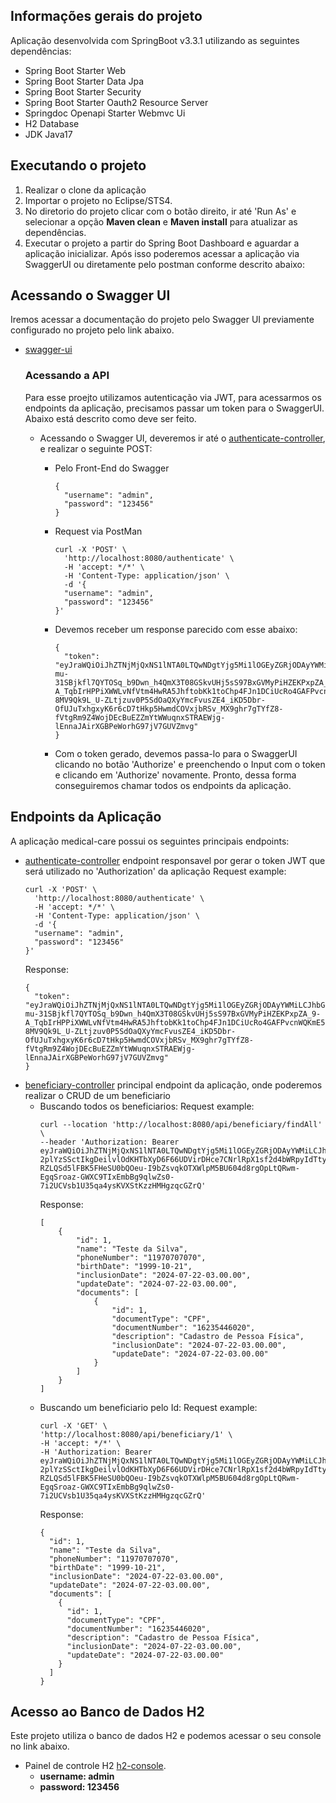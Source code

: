 ## Informações gerais do projeto

Aplicação desenvolvida com SpringBoot v3.3.1 utilizando as seguintes dependências:

- Spring Boot Starter Web
- Spring Boot Starter Data Jpa
- Spring Boot Starter Security
- Spring Boot Starter Oauth2 Resource Server
- Springdoc Openapi Starter Webmvc Ui
- H2 Database
- JDK Java17

## Executando o projeto

1. Realizar o clone da aplicação
2. Importar o projeto no Eclipse/STS4.
3. No diretorio do projeto clicar com o botão direito, ir até 'Run As' e selecionar a opção **Maven clean** e **Maven install** para atualizar as dependências.
4. Executar o projeto a partir do Spring Boot Dashboard e aguardar a aplicação inicializar. Após isso poderemos acessar a aplicação via SwaggerUI ou diretamente pelo postman conforme descrito abaixo:

## Acessando o Swagger UI

Iremos acessar a documentação do projeto pelo Swagger UI previamente configurado no projeto pelo link abaixo.

- [swagger-ui](http://localhost:8080/swagger-ui/index.html#/)

  ### Acessando a API
    Para esse proejto utilizamos autenticação via JWT, para acessarmos os endpoints da aplicação, precisamos passar um token para o SwaggerUI. Abaixo está descrito como deve ser feito.
    
    - Acessando o Swagger UI, deveremos ir até o [authenticate-controller](http://localhost:8080/swagger-ui/index.html#/authenticate-controller), e realizar o seguinte POST:
      - Pelo Front-End do Swagger
        ```
        {
          "username": "admin",
          "password": "123456"
        }
        ```
      - Request via PostMan
        ```
        curl -X 'POST' \
          'http://localhost:8080/authenticate' \
          -H 'accept: */*' \
          -H 'Content-Type: application/json' \
          -d '{
          "username": "admin",
          "password": "123456"
        }'
        ```

      - Devemos receber um response parecido com esse abaixo:
        ```
        {
          "token": "eyJraWQiOiJhZTNjMjQxNS1lNTA0LTQwNDgtYjg5Mi1lOGEyZGRjODAyYWMiLCJhbGciOiJSUzI1NiJ9.eyJpc3MiOiJzZWxmIiwic3ViIjoiYWRtaW4iLCJleHAiOjE3MjE2NjI1NzQsImlhdCI6MTcyMTY2MTM3NCwic2NvcGUiOiJST0xFX0FETUlOIFJPTEVfVVNFUiJ9.cYqSq2RhnnJz3-mu-31SBjkfl7QYTOSq_b9Dwn_h4QmX3T08GSkvUHj5sS97BxGVMyPiHZEKPxpZA_9-A_TqbIrHPPiXWWLvNfVtm4HwRA5JhftobKk1toChp4FJn1DCiUcRo4GAFPvcnWQKmE5rTlIzJsCC2Kw84rp_oYZoxPJWjR-8MV9Qk9L_U-ZLtjzuv0P5SdOaQXyYmcFvusZE4_iKD5Dbr-OfUJuTxhgxyK6r6cD7tHkp5HwmdCOVxjbRSv_MX9ghr7gTYfZ8-fVtgRm9Z4WojDEcBuEZZmYtWWuqnxSTRAEWjg-lEnnaJAirXGBPeWorhG97jV7GUVZmvg"
        }
        ```
        
      - Com o token gerado, devemos passa-lo para o SwaggerUI clicando no botão 'Authorize' e preenchendo o Input com o token e clicando em 'Authorize' novamente. Pronto, dessa forma conseguiremos chamar todos os endpoints da aplicação.
      
## Endpoints da Aplicação
A aplicação medical-care possui os seguintes principais endpoints:
  - [authenticate-controller](http://localhost:8080/swagger-ui/index.html#/authenticate-controller) endpoint responsavel por gerar o token JWT que será utilizado no 'Authorization' da aplicação
    Request example:
    ```
    curl -X 'POST' \
      'http://localhost:8080/authenticate' \
      -H 'accept: */*' \
      -H 'Content-Type: application/json' \
      -d '{
      "username": "admin",
      "password": "123456"
    }'
    ```
    Response:
    ```
    {
      "token": "eyJraWQiOiJhZTNjMjQxNS1lNTA0LTQwNDgtYjg5Mi1lOGEyZGRjODAyYWMiLCJhbGciOiJSUzI1NiJ9.eyJpc3MiOiJzZWxmIiwic3ViIjoiYWRtaW4iLCJleHAiOjE3MjE2NjI1NzQsImlhdCI6MTcyMTY2MTM3NCwic2NvcGUiOiJST0xFX0FETUlOIFJPTEVfVVNFUiJ9.cYqSq2RhnnJz3-mu-31SBjkfl7QYTOSq_b9Dwn_h4QmX3T08GSkvUHj5sS97BxGVMyPiHZEKPxpZA_9-A_TqbIrHPPiXWWLvNfVtm4HwRA5JhftobKk1toChp4FJn1DCiUcRo4GAFPvcnWQKmE5rTlIzJsCC2Kw84rp_oYZoxPJWjR-8MV9Qk9L_U-ZLtjzuv0P5SdOaQXyYmcFvusZE4_iKD5Dbr-OfUJuTxhgxyK6r6cD7tHkp5HwmdCOVxjbRSv_MX9ghr7gTYfZ8-fVtgRm9Z4WojDEcBuEZZmYtWWuqnxSTRAEWjg-lEnnaJAirXGBPeWorhG97jV7GUVZmvg"
    }
    ```
- [beneficiary-controller](http://localhost:8080/swagger-ui/index.html#/beneficiary-controller) principal endpoint da aplicação, onde poderemos realizar o CRUD de um beneficiario
  - Buscando todos os beneficiarios:
    Request example:
    ```
    curl --location 'http://localhost:8080/api/beneficiary/findAll' \
    --header 'Authorization: Bearer eyJraWQiOiJhZTNjMjQxNS1lNTA0LTQwNDgtYjg5Mi1lOGEyZGRjODAyYWMiLCJhbGciOiJSUzI1NiJ9.eyJpc3MiOiJzZWxmIiwic3ViIjoiYWRtaW4iLCJleHAiOjE3MjE2NjM2NzgsImlhdCI6MTcyMTY2MjQ3OCwic2NvcGUiOiJST0xFX0FETUlOIFJPTEVfVVNFUiJ9.diLa5LOao9XgDnfJRvRy6i3kjiA0g3FFo_26yBndOqLni6-2plYzSSctIkgDeilvlOdKHTbXyD6F66UDVirDHce7CNrlRpX1sf2d4bWRpyIdTtyCdJThIBmHhRozHOkHGaZ85iPyp0p8sIdi6zYKxE5QxFxPs0D0truXjtupkSRNcUKVuNoDjPv6cP8vXp79xNdmoyQVyht4EtvdnKvSWR5mr-RZLQSd5lFBK5FHeSU0bQOeu-I9bZsvqkOTXWlpM5BU604d8rgOpLtQRwm-EgqSroaz-GWXC9TIxEmbBg9qlwZs0-7i2UCVsb1U35qa4ysKVXStKzzHMHgzqcGZrQ'
    ```
    Response:
    ```
    [
        {
            "id": 1,
            "name": "Teste da Silva",
            "phoneNumber": "11970707070",
            "birthDate": "1999-10-21",
            "inclusionDate": "2024-07-22-03.00.00",
            "updateDate": "2024-07-22-03.00.00",
            "documents": [
                {
                    "id": 1,
                    "documentType": "CPF",
                    "documentNumber": "16235446020",
                    "description": "Cadastro de Pessoa Física",
                    "inclusionDate": "2024-07-22-03.00.00",
                    "updateDate": "2024-07-22-03.00.00"
                }
            ]
        }
    ]
    ```
  - Buscando um beneficiario pelo Id:
    Request example:
    ```
    curl -X 'GET' \
    'http://localhost:8080/api/beneficiary/1' \
    -H 'accept: */*' \
    -H 'Authorization: Bearer eyJraWQiOiJhZTNjMjQxNS1lNTA0LTQwNDgtYjg5Mi1lOGEyZGRjODAyYWMiLCJhbGciOiJSUzI1NiJ9.eyJpc3MiOiJzZWxmIiwic3ViIjoiYWRtaW4iLCJleHAiOjE3MjE2NjM2NzgsImlhdCI6MTcyMTY2MjQ3OCwic2NvcGUiOiJST0xFX0FETUlOIFJPTEVfVVNFUiJ9.diLa5LOao9XgDnfJRvRy6i3kjiA0g3FFo_26yBndOqLni6-2plYzSSctIkgDeilvlOdKHTbXyD6F66UDVirDHce7CNrlRpX1sf2d4bWRpyIdTtyCdJThIBmHhRozHOkHGaZ85iPyp0p8sIdi6zYKxE5QxFxPs0D0truXjtupkSRNcUKVuNoDjPv6cP8vXp79xNdmoyQVyht4EtvdnKvSWR5mr-RZLQSd5lFBK5FHeSU0bQOeu-I9bZsvqkOTXWlpM5BU604d8rgOpLtQRwm-EgqSroaz-GWXC9TIxEmbBg9qlwZs0-7i2UCVsb1U35qa4ysKVXStKzzHMHgzqcGZrQ'
    ```
    Response:
    ```
    {
      "id": 1,
      "name": "Teste da Silva",
      "phoneNumber": "11970707070",
      "birthDate": "1999-10-21",
      "inclusionDate": "2024-07-22-03.00.00",
      "updateDate": "2024-07-22-03.00.00",
      "documents": [
        {
          "id": 1,
          "documentType": "CPF",
          "documentNumber": "16235446020",
          "description": "Cadastro de Pessoa Física",
          "inclusionDate": "2024-07-22-03.00.00",
          "updateDate": "2024-07-22-03.00.00"
        }
      ]
    }
    ```

## Acesso ao Banco de Dados H2

Este projeto utiliza o banco de dados H2 e podemos acessar o seu console no link abaixo.

- Painel de controle H2 [h2-console](http://localhost:8080/h2-console).
  - **username: admin**
  - **password: 123456**

